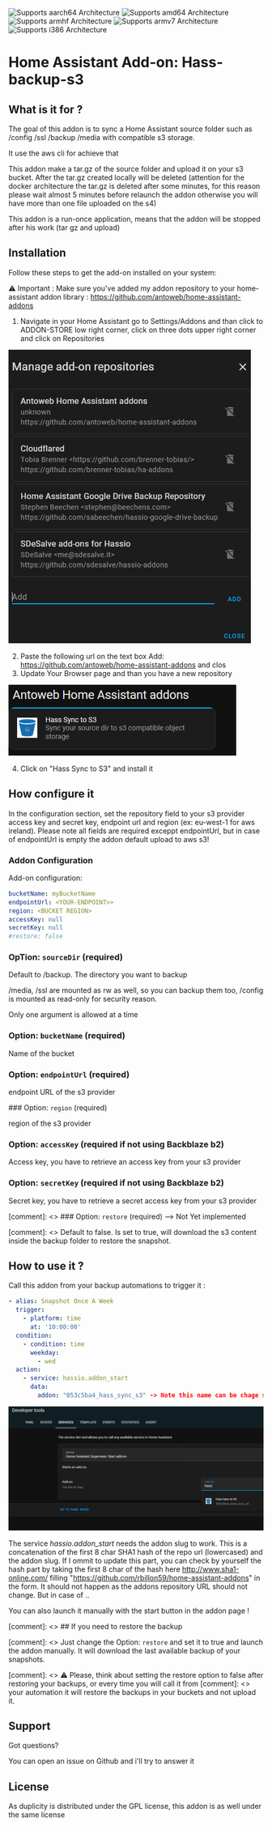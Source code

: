 ![Supports aarch64 Architecture][aarch64-shield] ![Supports amd64 Architecture][amd64-shield] ![Supports armhf Architecture][armhf-shield] ![Supports armv7 Architecture][armv7-shield] ![Supports i386 Architecture][i386-shield]

[aarch64-shield]: https://img.shields.io/badge/aarch64-yes-green.svg
[amd64-shield]: https://img.shields.io/badge/amd64-yes-green.svg
[armhf-shield]: https://img.shields.io/badge/armhf-yes-green.svg
[armv7-shield]: https://img.shields.io/badge/armv7-yes-green.svg
[i386-shield]: https://img.shields.io/badge/i386-yes-green.svg

# Home Assistant Add-on: Hass-backup-s3

## What is it for ?

The goal of this addon is to sync a Home Assistant source folder such as /config /ssl /backup /media with compatible s3 storage.

It use the aws cli for achieve that

This addon make a tar.gz of the source folder and upload it on your s3 bucket. After the tar.gz created locally will be deleted (attention for the docker architecture the tar.gz is deleted after some minutes, for this reason please wait almost 5 minutes before relaunch the addon otherwise you will have more than one file uploaded on the s4)

This addon is a run-once application, means that the addon will be stopped after his work (tar gz and upload)


## Installation

Follow these steps to get the add-on installed on your system:

:warning: Important : Make sure you've added my addon repository to your home-assistant addon library : https://github.com/antoweb/home-assistant-addons

1. Navigate in your Home Assistant go to Settings/Addons and than click to ADDON-STORE low right corner, click on three dots upper right corner and click on Repositories

![Addon Store](images/addonstore.png)


2. Paste the following url on the text box Add: https://github.com/antoweb/home-assistant-addons and clos
3. Update Your Browser page and than you have a new repository

![New Repo](images/hass-newrepo.png)


4. Click on "Hass Sync to S3" and install it


## How configure it

In the configuration section, set the repository field to your s3 provider access key and secret key, endpoint url and region (ex: eu-west-1 for aws ireland). Please note all fields are required exceppt endpointUrl, but in case of endpointUrl is empty the addon default upload to aws s3! 

### Addon Configuration

Add-on configuration:

```yaml
bucketName: myBucketName
endpointUrl: <YOUR-ENDPOINT>>
region: <BUCKET REGION>
accessKey: null
secretKey: null
#restore: false
```

### OpTion: `sourceDir` (required)

Default to /backup. The directory you want to backup

/media, /ssl  are mounted as rw as well, so you can backup them too, /config is mounted as read-only for security reason.

Only one argument is allowed at a time

### Option: `bucketName` (required)

Name of the bucket

### Option: `endpointUrl` (required)

endpoint URL of the s3 provider

### Option: `region` (required)

region of the s3 provider

### Option: `accessKey` (required if not using Backblaze b2)

Access key, you have to retrieve an access key from your s3 provider

### Option: `secretKey` (required if not using Backblaze b2)

Secret key, you have to retrieve a secret access key from your s3 provider


[comment]: <> ### Option: `restore` (required) --> Not Yet implemented

[comment]: <> Default to false. Is set to true, will download the s3 content inside the backup folder to restore the snapshot.

## How to use it ?

Call this addon from your backup automations to trigger it :

```yaml
- alias: Snapshot Once A Week
  trigger:
    - platform: time
      at: '10:00:00'
  condition:
    - condition: time
      weekday:
        - wed
  action:
    - service: hassio.addon_start
      data:
        addon: "053c5ba4_hass_sync_s3" -> Note this name can be chage so check on the Developers Tools/Service for the right name see below
```
![Developer Tools Service](images/devtoolshassaddon.png)

The service *hassio.addon_start* needs the addon slug to work. This is a concatenation of the first 8 char SHA1 hash of the repo url (lowercased) and the addon slug. If I ommit to update this part, you can check by yourself the hash part by taking the first 8 char of the hash here http://www.sha1-online.com/ filling "https://github.com/rbillon59/home-assistant-addons" in the form. It should not happen as the addons repository URL should not change. But in case of ..

You can also launch it manually with the start button in the addon page !


[comment]: <> ## If you need to restore the backup

[comment]: <> Just change the Option: `restore` and set it to true and launch the addon manually. It will download the last available backup of your snapshots.

[comment]: <> :warning: Please, think about setting the restore option to false after restoring your backups, or every time you will call it from [comment]: <> your automation it will restore the backups in your buckets and not upload it. 

## Support

Got questions?

You can open an issue on Github and i'll try to answer it

[repository]: https://github.com/antoweb/home-assistant-addons/issues

## License

As duplicity is distributed under the GPL license, this addon is as well under the same license
